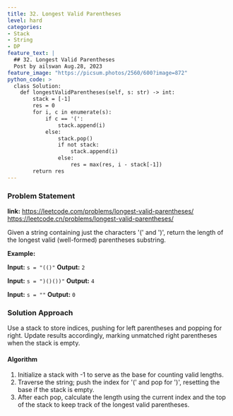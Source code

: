 ```yaml
---
title: 32. Longest Valid Parentheses
level: hard
categories:
- Stack
- String
- DP
feature_text: |
  ## 32. Longest Valid Parentheses
  Post by ailswan Aug.28, 2023
feature_image: "https://picsum.photos/2560/600?image=872"
python_code: >
  class Solution:
    def longestValidParentheses(self, s: str) -> int:
        stack = [-1]
        res = 0
        for i, c in enumerate(s):
            if c == '(':
                stack.append(i)
            else:
                stack.pop()
                if not stack:
                    stack.append(i)
                else:
                    res = max(res, i - stack[-1])
        return res
---
```


### Problem Statement
**link:**
https://leetcode.com/problems/longest-valid-parentheses/
https://leetcode.cn/problems/longest-valid-parentheses/

Given a string containing just the characters '(' and ')', return the length of the longest valid (well-formed) parentheses 
substring.


**Example:**

**Input:** `s = "(()"`
**Output:** `2`

**Input:** `s = ")()())"`
**Output:** `4`

**Input:** `s = ""`
**Output:** `0`

### Solution Approach

Use a stack to store indices, pushing for left parentheses and popping for right. Update results accordingly, marking unmatched right parentheses when the stack is empty.

#### Algorithm

1. Initialize a stack with -1 to serve as the base for counting valid lengths.
2. Traverse the string; push the index for '(' and pop for ')', resetting the base if the stack is empty.
3. After each pop, calculate the length using the current index and the top of the stack to keep track of the longest valid parentheses.
